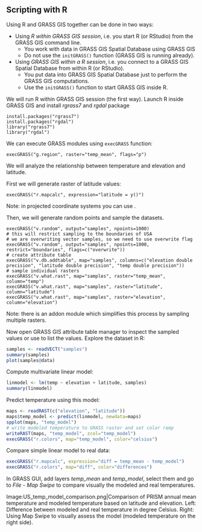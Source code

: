 Scripting with R
----------------

Using R and GRASS GIS together can be done in two ways:

-   Using *R within GRASS GIS session*, i.e. you start R (or RStudio)
    from the GRASS GIS command line.
    -   You work with data in GRASS GIS Spatial Database using GRASS GIS
    -   Do not use the `initGRASS()` function (GRASS GIS is running
        already).
-   Using *GRASS GIS within a R session*, i.e. you connect to a GRASS
    GIS Spatial Database from within R (or RStudio).
    -   You put data into GRASS GIS Spatial Database just to perform the
        GRASS GIS computations.
    -   Use the `initGRASS()` function to start GRASS GIS inside R.

We will run R within GRASS GIS session (the first way). Launch R inside
GRASS GIS and install *rgrass7* and *rgdal* package

``` {.r}
install.packages("rgrass7")
install.packages("rgdal")
library("rgrass7")
library("rgdal")
```

We can execute GRASS modules using `execGRASS` function:

``` {.r}
execGRASS("g.region", raster="temp_mean", flags="p")
```

We will analyze the relationship between temperature and elevation and
latitude.

First we will generate raster of latitude values:

``` {.r}
execGRASS("r.mapcalc", expression="latitude = y()")
```

Note: in projected coordinate systems you can use .

Then, we will generate random points and sample the datasets.

``` {.r}
execGRASS("v.random", output="samples", npoints=1000)
# this will restrict sampling to the boundaries of USA
# we are overwriting vector samples, so we need to use overwrite flag
execGRASS("v.random", output="samples", npoints=1000, restrict="boundaries", flags=c("overwrite"))
# create attribute table
execGRASS("v.db.addtable", map="samples", columns=c("elevation double precision", "latitude double precision", "temp double precision"))
# sample individual rasters
execGRASS("v.what.rast", map="samples", raster="temp_mean", column="temp")
execGRASS("v.what.rast", map="samples", raster="latitude", column="latitude")
execGRASS("v.what.rast", map="samples", raster="elevation", column="elevation")
```

Note: there is an addon module which simplifies this process by sampling
multiple rasters.

Now open GRASS GIS attribute table manager to inspect the sampled values
or use to list the values. Explore the dataset in R:

```R
samples <- readVECT("samples")
summary(samples)
plot(samples@data)
```

Compute multivariate linear model:

```R
linmodel <- lm(temp ~ elevation + latitude, samples)
summary(linmodel)
```

Predict temperature using this model:

```R
maps <- readRAST(c("elevation", "latitude"))
maps$temp_model <- predict(linmodel, newdata=maps)
spplot(maps, "temp_model")
# write modeled temperature to GRASS raster and set color ramp
writeRAST(maps, "temp_model", zcol="temp_model")
execGRASS("r.colors", map="temp_model", color="celsius")
```

Compare simple linear model to real data:

```R
execGRASS("r.mapcalc", expression="diff = temp_mean - temp_model")
execGRASS("r.colors", map="diff", color="differences")
```

In GRASS GUI, add layers *temp_mean* and *temp_model*, select them and
go to *File* - *Map Swipe* to compare visually the modeled and real
temperatures.

Image:US_temp_model_comparison.png|Comparison of PRISM annual mean
temperature and modeled temperature based on latitude and elevation.
Left: Difference between modeled and real temperature in degree Celsius.
Right: Using Map Swipe to visually assess the model (modeled temperature
on the right side).
